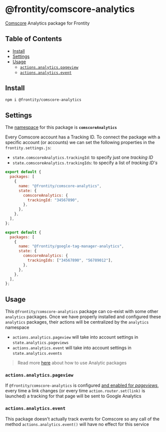 # @frontity/comscore-analytics

[Comscore](https://www.comscore.com/) Analytics package for Frontity

## Table of Contents

- [Install](comscore-analytics.md#install)
- [Settings](comscore-analytics.md#settings)
- [Usage](comscore-analytics.md#usage)
  - [`actions.analytics.pageview`](comscore-analytics.md#actions-analytics-pageview)
  - [`actions.analytics.event`](comscore-analytics.md#actions-analytics-event)

## Install

```bash
npm i @frontity/comscore-analytics
```

## Settings

The [namespace](https://docs.frontity.org/learning-frontity/namespaces) for this package is **`comscoreAnalytics`**

Every Comscore account has a Tracking ID. To connect the package with a specific account \(or accounts\) we can set the following properties in the `frontity.settings.js`:

- `state.comscoreAnalytics.trackingId`: to specify just one _tracking ID_
- `state.comscoreAnalytics.trackingIds`: to specify a list of _tracking ID's_

```javascript
export default {
  packages: [
    {
      name: "@frontity/comscore-analytics",
      state: {
        comscoreAnalytics: {
          trackingId: "34567890",
        },
      },
    },
  ],
};
```

```javascript
export default {
  packages: [
    {
      name: "@frontity/google-tag-manager-analytics",
      state: {
        comscoreAnalytics: {
          trackingIds: ["34567890", "56789012"],
        },
      },
    },
  ],
};
```

## Usage

This `@frontity/comscore-analytics` package can co-exist with some other `analytics` packages. Once we have properly installed and configured these `analytics` packages, their actions will be centralized by the `analytics` namespace

- `actions.analytics.pageview` will take into account settings in `state.analytics.pageviews`
- `actions.analytics.event` will take into account settings in `state.analytics.events`

> Read more [here](./#how-to-use) about how to use Analytic packages

### `actions.analytics.pageview`

If `@frontity/comscore-analytics` is configured [and enabled for _pageviews_](https://api.frontity.org/frontity-packages/features-packages/analytics#actions-analytics-pageview), every time a link changes \(or every time `action.router.set(link)` is launched\) a tracking for that page will be sent to Google Analytics

### `actions.analytics.event`

This package doesn't actually track events for Comscore so any call of the method `actions.analytics.event()` will have no effect for this service
